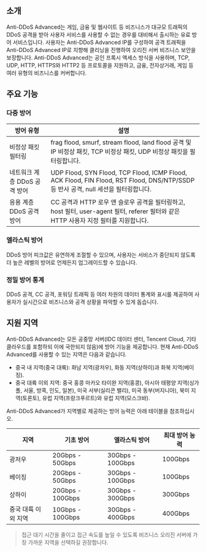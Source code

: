 

## 소개
Anti-DDoS Advanced는 게임, 금융 및 웹사이트 등 비즈니스가 대규모 트래픽의 DDoS 공격을 받아 사용자 서비스를 사용할 수 없는 경우를 대비해서 출시하는 유료 방어 서비스입니다. 사용자는 Anti-DDoS Advanced IP를 구성하여 공격 트래픽을 Anti-DDoS Advanced IP로 지향해 클리닝을 진행하여 오리진 서버 비즈니스 보안을 보장합니다.
Anti-DDoS Advanced는 공인 프록시 액세스 방식을 사용하며, TCP, UDP, HTTP, HTTPS와 HTTP2 등 프로토콜을 지원하고, 금융, 전자상거래, 게임 등 여러 유형의 비즈니스를 커버합니다.

## 주요 기능
### 다중 방어
|방어 유형       | 설명                                              |
| ------------------ | ------------------------------------------------------------ |
| 비정상 패킷 필터링       | frag flood, smurf, stream   flood, land flood 공격 및 IP 비정상 패킷, TCP 비정상 패킷, UDP 비정상 패킷을 필터링합니다. |
| 네트워크 계층 DDoS 공격 방어 | UDP Flood, SYN Flood, TCP Flood, ICMP Flood, ACK Flood, FIN Flood, RST Flood, DNS/NTP/SSDP 등 반사 공격, null 세션을 필터링합니다. |
| 응용 계층 DDoS 공격 방어 | CC 공격과 HTTP 로우 앤 슬로우 공격을 필터링하고, host 필터, user-agent 필터, referer 필터와 같은 HTTP 사용자 지정 필터를 지원합니다. |

### 엘라스틱 방어
DDoS 방어 피크값은 유연하게 조절할 수 있으며, 사용자는 서비스가 중단되지 않도록 더 높은 레벨의 방어로 언제든지 업그레이드할 수 있습니다.

### 정밀 방어 통계
DDoS 공격, CC 공격, 포워딩 트래픽 등 여러 차원의 데이터 통계와 표시를 제공하여 사용자가 실시간으로 비즈니스와 공격 상황을 파악할 수 있게 돕습니다.

## 지원 지역
Anti-DDoS Advanced는 모든 공중망 서버(IDC 데이터 센터, Tencent Cloud, 기타 클라우드를 포함하되 이에 국한되지 않음)에 방어 기능을 제공합니다. 현재 Anti-DDoS Advanced를 사용할 수 있는 지역은 다음과 같습니다.
- 중국 내 지역(중국 대륙): 화남 지역(광저우), 화동 지역(상하이)과 화북 지역(베이징).
- 중국 대륙 이외 지역: 중국 홍콩 마카오 타이완 지역(홍콩), 아시아 태평양 지역(싱가폴, 서울, 방콕, 인도, 일본), 미국 서부(실리콘 밸리), 미국 동부(버지니아), 북미 지역(토론토), 유럽 지역(프랑크푸르트)와 유럽 지역(모스크바).

Anti-DDoS Advanced가 지역별로 제공하는 방어 능력은 아래 테이블을 참조하십시오.

| 지역     | 기초 방어     | 엘라스틱 방어     | 최대 방어 능력 |
| -------- | ------------ | ------------ | ------------ |
| 광저우     | 20Gbps - 50Gbps  | 30Gbps - 100Gbps | 100Gbps      |
| 베이징     | 20Gbps - 50Gbps  | 30Gbps - 100Gbps | 100Gbps      |
| 상하이     | 20Gbps - 100Gbps | 30Gbps - 300Gbps | 300Gbps      |
| 중국 대륙 이외 지역 | 10Gbps - 100Gbps | 30Gbps - 400Gbps | 400Gbps      |
>접근 대기 시간을 줄이고 접근 속도를 높일 수 있도록 비즈니스 오리진 서버에 가장 가까운 지역을 선택하길 권장합니다.

